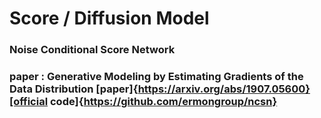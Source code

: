 # Score / Diffusion Model


### Noise Conditional Score Network
### paper : Generative Modeling by Estimating Gradients of the Data Distribution [paper]{https://arxiv.org/abs/1907.05600}[official code]{https://github.com/ermongroup/ncsn}


